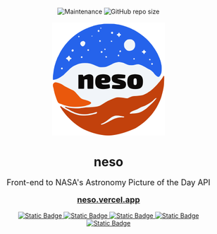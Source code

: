 <div align="center">

<br />

<img alt="Maintenance" src="https://img.shields.io/maintenance/yes/2025?style=for-the-badge">
<img alt="GitHub repo size" src="https://img.shields.io/github/repo-size/paulinek13/neso?style=for-the-badge">

<br />
<br />

<img src="static/favicon.svg" alt="neso_img" width="256">
<h1><b>neso</b></h1>
<p style="font-size: large;">Front-end to NASA's Astronomy Picture of the Day API</p>
<a style="font-size: large;" href="https://neso.vercel.app/"><strong>neso.vercel.app</strong></a>

<br />
<br />

<a href="https://vercel.com/">
<img alt="Static Badge" src="https://img.shields.io/badge/vercel-0c0a09?style=for-the-badge&logo=vercel"/>
</a>
<a href="https://kit.svelte.dev/">
<img alt="Static Badge" src="https://img.shields.io/badge/svetle_kit-0c0a09?style=for-the-badge&logo=svelte"/>
</a>
<a href="https://tailwindcss.com/">
<img alt="Static Badge" src="https://img.shields.io/badge/tailwindcss-0c0a09?style=for-the-badge&logo=tailwindcss"/>
</a>
<a href="https://vitejs.dev/">
<img alt="Static Badge" src="https://img.shields.io/badge/vite-0c0a09?style=for-the-badge&logo=vite"/>
</a>
<a href="https://postcss.org/">
<img alt="Static Badge" src="https://img.shields.io/badge/postcss-0c0a09?style=for-the-badge&logo=postcss"/>
</a>

</div>
